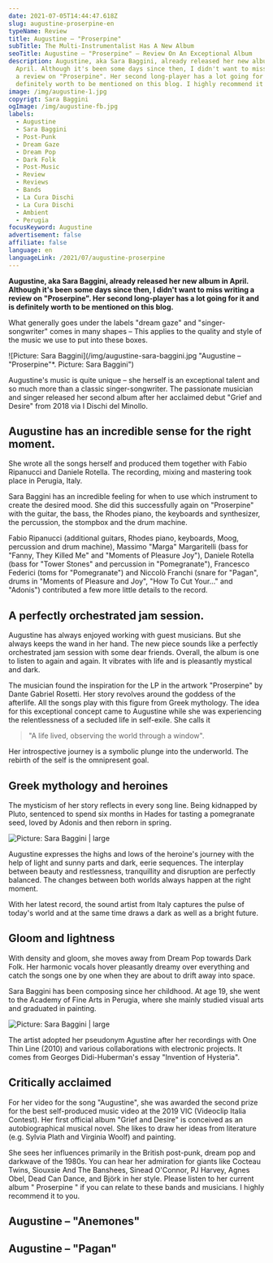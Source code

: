 ```yaml
---
date: 2021-07-05T14:44:47.618Z
slug: augustine-proserpine-en
typeName: Review
title: Augustine – "Proserpine"
subTitle: The Multi-Instrumentalist Has A New Album
seoTitle: Augustine – "Proserpine" – Review On An Exceptional Album
description: Augustine, aka Sara Baggini, already released her new album in
  April. Although it's been some days since then, I didn't want to miss writing
  a review on "Proserpine". Her second long-player has a lot going for it and is
  definitely worth to be mentioned on this blog. I highly recommend it to you.
image: /img/augustine-1.jpg
copyrigt: Sara Baggini
ogImage: /img/augustine-fb.jpg
labels:
  - Augustine
  - Sara Baggini
  - Post-Punk
  - Dream Gaze
  - Dream Pop
  - Dark Folk
  - Post-Music
  - Review
  - Reviews
  - Bands
  - La Cura Dischi
  - La Cura Dischi
  - Ambient
  - Perugia
focusKeyword: Augustine
advertisement: false
affiliate: false
language: en
languageLink: /2021/07/augustine-proserpine
---
```

**Augustine, aka Sara Baggini, already released her new album in April. Although it's been some days since then, I didn't want to miss writing a review on "Proserpine". Her second long-player has a lot going for it and is definitely worth to be mentioned on this blog.**

What generally goes under the labels "dream gaze" and "singer-songwriter" comes in many shapes – This applies to the quality and style of the music we use to put into these boxes.

![Picture: Sara Baggini](/img/augustine-sara-baggini.jpg "Augustine – "Proserpine"*. Picture: Sara Baggini")

Augustine's music is quite unique – she herself is an exceptional talent and so much more than a classic singer-songwriter. The passionate musician and singer released her second album after her acclaimed debut "Grief and Desire" from 2018 via I Dischi del Minollo.

## Augustine has an incredible sense for the right moment.

She wrote all the songs herself and produced them together with Fabio Ripanucci and Daniele Rotella. The recording, mixing and mastering took place in Perugia, Italy.

Sara Baggini has an incredible feeling for when to use which instrument to create the desired mood. She did this successfully again on "Proserpine" with the guitar, the bass, the Rhodes piano, the keyboards and synthesizer, the percussion, the stompbox and the drum machine.

Fabio Ripanucci (additional guitars, Rhodes piano, keyboards, Moog, percussion and drum machine), Massimo "Marga" Margaritelli (bass for "Fanny, They Killed Me" and "Moments of Pleasure Joy"), Daniele Rotella (bass for "Tower Stones" and percussion in "Pomegranate"), Francesco Federici (toms for "Pomegranate") and Niccolò Franchi (snare for "Pagan", drums in "Moments of Pleasure and Joy", "How To Cut Your..." and "Adonis") contributed a few more little details to the record.

## A perfectly orchestrated jam session.

Augustine has always enjoyed working with guest musicians. But she always keeps the wand in her hand. The new piece sounds like a perfectly orchestrated jam session with some dear friends. Overall, the album is one to listen to again and again. It vibrates with life and is pleasantly mystical and dark.

The musician found the inspiration for the LP in the artwork "Proserpine" by Dante Gabriel Rosetti. Her story revolves around the goddess of the afterlife. All the songs play with this figure from Greek mythology. The idea for this exceptional concept came to Augustine while she was experiencing the relentlessness of a secluded life in self-exile. She calls it

> "A life lived, observing the world through a window".

Her introspective journey is a symbolic plunge into the underworld. The rebirth of the self is the omnipresent goal.

## Greek mythology and heroines

The mysticism of her story reflects in every song line. Being kidnapped by Pluto, sentenced to spend six months in Hades for tasting a pomegranate seed, loved by Adonis and then reborn in spring.

![Picture: Sara Baggini | large](/img/augustine-2.jpg "Picture: Sara Baggini")

Augustine expresses the highs and lows of the heroine's journey with the help of light and sunny parts and dark, eerie sequences. The interplay between beauty and restlessness, tranquillity and disruption are perfectly balanced. The changes between both worlds always happen at the right moment.

With her latest record, the sound artist from Italy captures the pulse of today's world and at the same time draws a dark as well as a bright future.

## Gloom and lightness

With density and gloom, she moves away from Dream Pop towards Dark Folk. Her harmonic vocals hover pleasantly dreamy over everything and catch the songs one by one when they are about to drift away into space.

Sara Baggini has been composing since her childhood. At age 19, she went to the Academy of Fine Arts in Perugia, where she mainly studied visual arts and graduated in painting.

![Picture: Sara Baggini | large](/img/augustine-3.jpg "Picture: Sara Baggini")
 
The artist adopted her pseudonym Agustine after her recordings with One Thin Line (2010) and various collaborations with electronic projects. It comes from Georges Didi-Huberman's essay "Invention of Hysteria".

## Critically acclaimed

For her video for the song "Augustine", she was awarded the second prize for the best self-produced music video at the 2019 VIC (Videoclip Italia Contest). Her first official album "Grief and Desire" is conceived as an autobiographical musical novel. She likes to draw her ideas from literature (e.g. Sylvia Plath and Virginia Woolf) and painting.

She sees her influences primarily in the British post-punk, dream pop and darkwave of the 1980s. You can hear her admiration for giants like Cocteau Twins, Siouxsie And The Banshees, Sinead O'Connor, PJ Harvey, Agnes Obel, Dead Can Dance, and Björk in her style. Please listen to her current album " Proserpine " if you can relate to these bands and musicians. I highly recommend it to you.

## Augustine – "Anemones"

<YouTube id="vgnay8f7CVE" />

## Augustine – "Pagan"

<YouTube id="nZHOVO3VHtQ" />